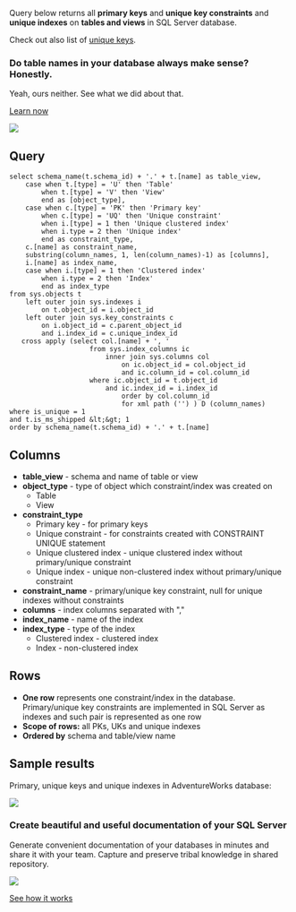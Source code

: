 Query below returns all **primary keys** and **unique key constraints** and **unique indexes** on **tables and views** in SQL Server database.

Check out also list of [unique keys](https://dataedo.com/kb/query/sql-server/list-unique-indexes-in-the-database).

### Do table names in your database always make sense? Honestly.

Yeah, ours neither. See what we did about that.

[Learn now](https://dataedo.com/blog/confused-when-trying-to-work-with-databases?cta=kb-query-table-names)

[![](https://dataedo.com/asset/img/markdown/docs/test-article/edca6a29318bb7640068f5c69a5af4ba.png#center)](https://dataedo.com/blog/confused-when-trying-to-work-with-databases?cta=kb-query-table-names)

## Query

```
select schema_name(t.schema_id) + '.' + t.[name] as table_view, 
    case when t.[type] = 'U' then 'Table'
        when t.[type] = 'V' then 'View'
        end as [object_type],
    case when c.[type] = 'PK' then 'Primary key'
        when c.[type] = 'UQ' then 'Unique constraint'
        when i.[type] = 1 then 'Unique clustered index'
        when i.type = 2 then 'Unique index'
        end as constraint_type, 
    c.[name] as constraint_name,
    substring(column_names, 1, len(column_names)-1) as [columns],
    i.[name] as index_name,
    case when i.[type] = 1 then 'Clustered index'
        when i.type = 2 then 'Index'
        end as index_type
from sys.objects t
    left outer join sys.indexes i
        on t.object_id = i.object_id
    left outer join sys.key_constraints c
        on i.object_id = c.parent_object_id 
        and i.index_id = c.unique_index_id
   cross apply (select col.[name] + ', '
                    from sys.index_columns ic
                        inner join sys.columns col
                            on ic.object_id = col.object_id
                            and ic.column_id = col.column_id
                    where ic.object_id = t.object_id
                        and ic.index_id = i.index_id
                            order by col.column_id
                            for xml path ('') ) D (column_names)
where is_unique = 1
and t.is_ms_shipped &lt;&gt; 1
order by schema_name(t.schema_id) + '.' + t.[name]
```

## Columns

-   **table\_view** - schema and name of table or view
-   **object\_type** - type of object which constraint/index was created on
    -   Table
    -   View
-   **constraint\_type**
    -   Primary key - for primary keys
    -   Unique constraint - for constraints created with CONSTRAINT UNIQUE statement
    -   Unique clustered index - unique clustered index without primary/unique constraint
    -   Unique index - unique non-clustered index without primary/unique constraint
-   **constraint\_name** - primary/unique key constraint, null for unique indexes without constraints
-   **columns** - index columns separated with ","
-   **index\_name** - name of the index
-   **index\_type** - type of the index
    -   Clustered index - clustered index
    -   Index - non-clustered index

## Rows

-   **One row** represents one constraint/index in the database. Primary/unique key constraints are implemented in SQL Server as indexes and such pair is represented as one row
-   **Scope of rows:** all PKs, UKs and unique indexes
-   **Ordered by** schema and table/view name

## Sample results

Primary, unique keys and unique indexes in AdventureWorks database:

![](https://dataedo.com/asset/img/kb/query/sql-server/unique_constraints_and_indexes.png)

### Create beautiful and useful documentation of your SQL Server

Generate convenient documentation of your databases in minutes and share it with your team. Capture and preserve tribal knowledge in shared repository.

[![](https://dataedo.com/asset/img/markdown/docs/test-article/30c11fa4b210f11740f56e85ca8bf9c6.gif)](https://demo.dataedo.com/)

[See how it works](https://demo.dataedo.com/)